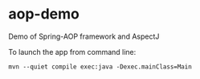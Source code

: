 # aop-demo
Demo of Spring-AOP framework and AspectJ

To launch the app from command line:

    mvn --quiet compile exec:java -Dexec.mainClass=Main
